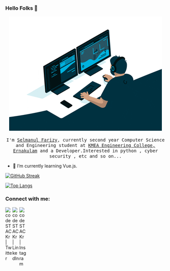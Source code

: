 ### Hello Folks 👋

 <p align="center">
 <img src = "giphy.gif">
  <br /><br />
  <samp>
    I'm <a href="https://www.linkedin.com/in/selman-fariz-bb8390229/">Selmanul Farizy</a>, currently second year Computer Science and Engineering student at <a     href="http://www.kmeacollege.ac.in/">KMEA Engineering College, Ernakulam</a> and a Developer.Interested in python , cyber security , etc and so on...
     </samp>
</p> 

- 🌱 I’m currently learning Vue.js. 

[![GitHub Streak](https://github-readme-streak-stats.herokuapp.com?user=selmanfariz18&theme=dark&hide_border=true&border_radius=6.5&date_format=j%20M%5B%20Y%5D)](https://git.io/streak-stats)



[![Top Langs](https://github-readme-stats.vercel.app/api/top-langs/?username=selmanfariz18)](https://github.com/selmanfariz18/github-readme-stats)





### Connect with me:


[<img align="left" alt="codeSTACKr | Twitter" width="22px" src="https://cdn.jsdelivr.net/npm/simple-icons@v3/icons/twitter.svg" />][twitter]
[<img align="left" alt="codeSTACKr | LinkedIn" width="22px" src="https://cdn.jsdelivr.net/npm/simple-icons@v3/icons/linkedin.svg" />][linkedin]
[<img align="left" alt="codeSTACKr | Instagram" width="22px" src="https://cdn.jsdelivr.net/npm/simple-icons@v3/icons/instagram.svg" />][instagram]


[twitter]: https://twitter.com/Selmanulfarizy
[instagram]: https://www.instagram.com/fariz.deb/
[linkedin]: https://www.linkedin.com/in/selman-fariz-bb8390229/